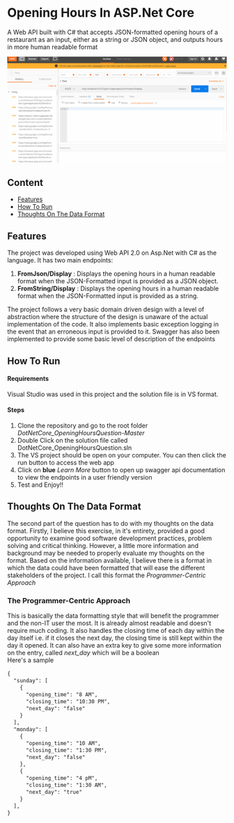 # Opening Hours In ASP.Net Core 
A Web API built with C# that accepts JSON-formatted opening hours of a restaurant as an input, either as a string or JSON object, and outputs hours in more human readable format

![](ApiDemo.gif)

## Content
* [Features](https://github.com/ebendcelebrant/DotNetCore_OpeningHoursQuestion/tree/master#features)
* [How To Run](https://github.com/ebendcelebrant/DotNetCore_OpeningHoursQuestions/tree/master#how-to-run)
* [Thoughts On The Data Format](https://github.com/ebendcelebrant/DotNetCore_OpeningHoursQuestion/tree/master#thoughts-on-the-data-format)

## Features
The project was developed using Web API 2.0 on Asp.Net with C# as the language. It has two main endpoints:<br />
<ol>
<li><b>FromJson/Display</b> : Displays the opening hours in a human readable format when the JSON-Formatted input is provided as a JSON object.</li>
<li><b>FromString/Display</b> : Displays the opening hours in a human readable format when the JSON-Formatted input is provided as a string.</li>
</ol>
The project follows a very basic domain driven design with a level of abstraction where the structure of the design is unaware 
of the actual implementation of the code. It also implements basic exception logging in the event that an erroneous input is provided to it. Swagger has also been 
implemented to provide some basic level of description of the endpoints

## How To Run
#### Requirements
Visual Studio was used in this project and the solution file is in VS format. <br />
#### Steps
<ol>
<li>Clone the repository and go to the root folder <i>DotNetCore_OpeningHoursQuestion-Master</i></li>
<li>Double Click on the solution file called DotNetCore_OpeningHoursQuestion.sln</li>
<li>The VS project should be open on your computer. You can then click the run button to access the web app</li>
<li>Click on <b>blue</b> <i>Learn More</i> button to open up swagger api documentation to view the endpoints in a user friendly version</li>
<li>Test and Enjoy!!</li>
</ol>

## Thoughts On The Data Format
The second part of the question has to do with my thoughts on the data format. Firstly, I believe this exercise, in it's entirety, provided a good opportunity to examine 
good software development practices, problem solving and critical thinking. However, a little more information and background may be needed to properly evaluate my thoughts on the format. Based on the information available, I believe there is a format in which the data could have been formatted that will ease the different stakeholders of the project. I call this format the <i>Programmer-Centric Approach</i>

### The Programmer-Centric Approach
This is basically the data formatting style that will benefit the programmer and the non-IT user the most. It is already almost readable and doesn't require much coding.
It also handles the closing time of each day within the day itself i.e. if it closes the next day, the closing time is still kept within the day it opened. It can also 
have an extra key to give some more information on the entry, called <i>next_day</i> which will be a boolean<br />
Here's a sample
```
{
  "sunday": [
    {
      "opening_time": "8 AM",
      "closing_time": "10:30 PM",
      "next_day": "false"
    }
  ],
  "monday": [
    {
      "opening_time": "10 AM",
      "closing_time": "1:30 PM",
      "next_day": "false"
    },
    {
      "opening_time": "4 pM",
      "closing_time": "1:30 AM",
      "next_day": "true"
    }
  ],
}
```









